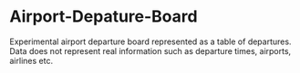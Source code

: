 # Airport-Depature-Board
Experimental airport departure board represented as a table of departures. Data does not represent real information such as departure times, airports, airlines etc.
